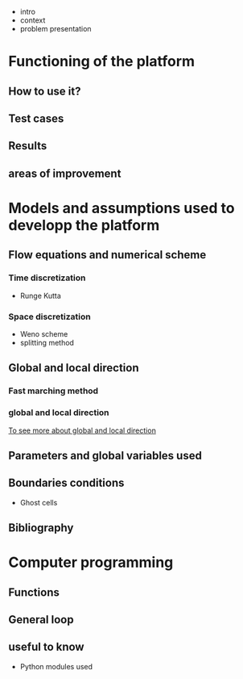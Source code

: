 * intro
* context
* problem presentation

# Functioning of the platform
## How to use it?
## Test cases
## Results
## areas of improvement 

# Models and assumptions used to developp the platform
## Flow equations and numerical scheme
### Time discretization
* Runge Kutta
### Space discretization
* Weno scheme
* splitting method
## Global and local direction 
### Fast marching method
### global and local direction 
<a href="https://github.com/Ifsttar/PedSim/blob/master/Docs/Flow%20equations%20and%20numerical%20scheme.rst"> To see more about global and local direction<a/>

## Parameters and global variables used
## Boundaries conditions
* Ghost cells
## Bibliography

# Computer programming
## Functions
## General loop
## useful to know 
* Python modules used
